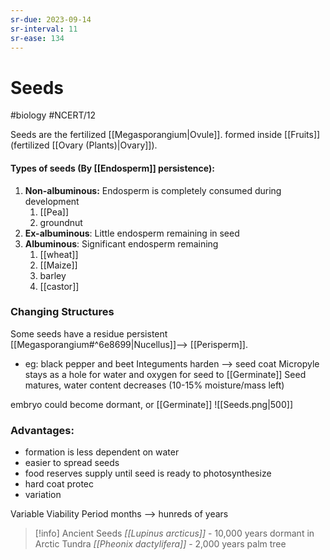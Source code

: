 ```yaml
---
sr-due: 2023-09-14
sr-interval: 11
sr-ease: 134
---
```

# Seeds
#biology #NCERT/12 

Seeds are the fertilized [[Megasporangium|Ovule]]. formed inside [[Fruits]] (fertilized [[Ovary (Plants)|Ovary]]).

#### Types of seeds (By [[Endosperm]] persistence):
1. **Non-albuminous:** Endosperm is completely consumed during development
	1. [[Pea]]
	2. groundnut
2. **Ex-albuminous**: Little endosperm remaining in seed
3. **Albuminous**: Significant endosperm remaining
	1. [[wheat]]
	2. [[Maize]]
	3. barley
	4. [[castor]]

### Changing Structures
Some seeds have a residue persistent [[Megasporangium#^6e8699|Nucellus]]--> [[Perisperm]]. 
- eg: black pepper and beet
Integuments harden --> seed coat
Micropyle stays as a hole for water and oxygen for seed to [[Germinate]]
Seed matures, water content decreases (10-15% moisture/mass left)

embryo could become dormant, or [[Germinate]]
![[Seeds.png|500]]
### Advantages:
- formation is less dependent on water
- easier to spread seeds
- food reserves supply until seed is ready to photosynthesize 
- hard coat protec
- variation

Variable Viability Period
months --> hunreds of years
> [!info] Ancient Seeds
> *[[Lupinus arcticus]]* - 10,000 years dormant in Arctic Tundra
> *[[Pheonix dactylifera]]* - 2,000 years palm tree